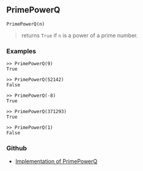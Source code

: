 ## PrimePowerQ

```
PrimePowerQ(n)
```

> returns `True` if `n` is a power of a prime number.

### Examples

```
>> PrimePowerQ(9)
True

>> PrimePowerQ(52142)
False

>> PrimePowerQ(-8)
True

>> PrimePowerQ(371293)
True

>> PrimePowerQ(1)
False
```

### Github

* [Implementation of PrimePowerQ](https://github.com/axkr/symja_android_library/blob/master/symja_android_library/matheclipse-core/src/main/java/org/matheclipse/core/builtin/NumberTheory.java#L4291) 
